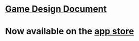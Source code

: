 # [Game Design Document](https://github.com/heratyian/run_chicken_run/wiki/GoChickenGo) 
# Now available on the [app store](https://itunes.apple.com/us/app/gochickengo/id1081336654?mt=8)
